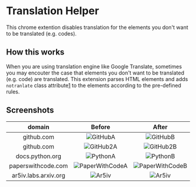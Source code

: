 # Translation Helper

This chrome extention disables translation for the elements you don't want to be translated (e.g. codes).

## How this works

When you are using translation engine like Google Translate, sometimes you may encouter the case
that elements you don't want to be translated (e.g. code) are translated.
This extension parses HTML elements and adds `notranlate` class attribute[1] to the elements according to the pre-defined rules.

[1]: https://cloud.google.com/translate/troubleshooting

## Screenshots

|domain|Before|After|
|:---:|:---:|:---:|
|github.com|![GitHubA](https://user-images.githubusercontent.com/36561962/200459039-cfbc60ad-7e26-4f77-bfed-d1d4aab37e05.png)|![GitHubB](https://user-images.githubusercontent.com/36561962/200459051-5f9ee29f-32ff-45e2-83da-3bca5fec8e68.png)|
|github.com|![GitHub2A](https://user-images.githubusercontent.com/36561962/200460002-ad78586e-64d8-4a81-8eab-aacd85cc5d05.png)|![GitHub2B](https://user-images.githubusercontent.com/36561962/200460037-3f902d1a-1251-4049-865e-3ef9a81b76c2.png)|
|docs.python.org|![PythonA](https://user-images.githubusercontent.com/36561962/200459718-c65ce875-71f5-47fa-9720-9b77782d1df4.png)|![PythonB](https://user-images.githubusercontent.com/36561962/200459742-554e262d-7007-4f50-8d01-43a5012806a6.png)|
|paperswithcode.com|![PaperWithCodeA](https://user-images.githubusercontent.com/36561962/200461342-f1b8ed6d-9495-458f-9a2b-0576de931832.png)|![PaperWithCodeB](https://user-images.githubusercontent.com/36561962/200461349-4662cc8a-5279-4729-b075-1447427e4958.png)|
|ar5iv.labs.arxiv.org|![Ar5iv](https://user-images.githubusercontent.com/36561962/200460918-64e90a6a-d4ef-4df0-aae2-4175ec2f3dd0.png)|![Ar5iv](https://user-images.githubusercontent.com/36561962/200460777-2d0e563d-84f5-4cdc-9d6b-cb1f7994f4e5.png)|
